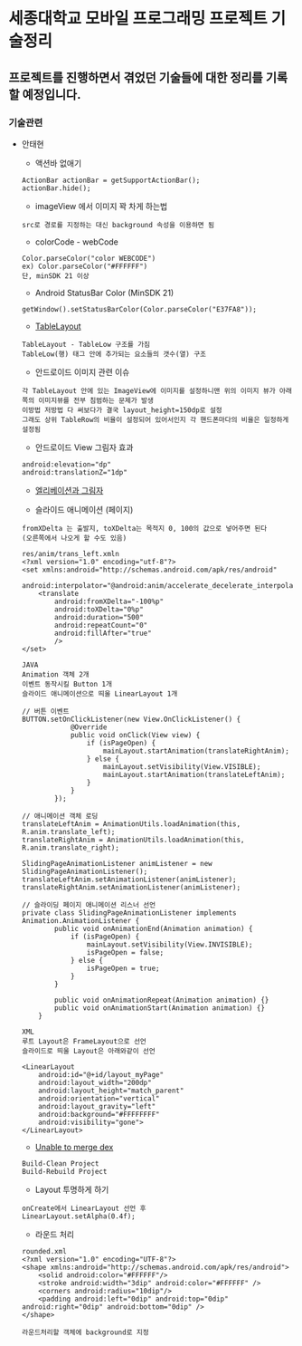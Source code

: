 세종대학교 모바일 프로그래밍 프로젝트 기술정리
==============================================

프로젝트를 진행하면서 겪었던 기술들에 대한 정리를 기록할 예정입니다.
--------------------------------------------------------------------

### 기술관련

*	안태현
	*	액션바 없애기
	```
	ActionBar actionBar = getSupportActionBar();
	actionBar.hide();
	```

	-	imageView 에서 이미지 꽉 차게 하는법
	```
	src로 경로를 지정하는 대신 background 속성을 이용하면 됨
	```

	-	colorCode - webCode
	```
	Color.parseColor("color WEBCODE")
	ex) Color.parseColor("#FFFFFF")
	단, minSDK 21 이상
	```

	- Android StatusBar Color (MinSDK 21)
	```
	getWindow().setStatusBarColor(Color.parseColor("E37FA8"));
	```

	-	[TableLayout](http://recipes4dev.tistory.com/138)
	```
	TableLayout - TableLow 구조를 가짐
	TableLow(행) 태그 안에 추가되는 요소들의 갯수(열) 구조
	```

	-	안드로이드 이미지 관련 이슈
	```
	각 TableLayout 안에 있는 ImageView에 이미지를 설정하니맨 위의 이미지 뷰가 아래쪽의 이미지뷰를 전부 침범하는 문제가 발생
	이방법 저방법 다 써보다가 결국 layout_height=150dp로 설정
	그래도 상위 TableRow의 비율이 설정되어 있어서인지 각 핸드폰마다의 비율은 일정하게 설정됨
	```

	-	안드로이드 View 그림자 효과
	```
	android:elevation="dp"
	android:translationZ="1dp"
	```

	-	[엘리베이션과 그림자](http://davidhyk.github.io/google-design-ko/what-is-material/elevation-shadows.html#)

	-	슬라이드 애니메이션 (페이지)

	```
	fromXDelta 는 출발지, toXDelta는 목적지 0, 100의 값으로 넣어주면 된다
	(오른쪽에서 나오게 할 수도 있음)

	res/anim/trans_left.xmln
	<?xml version="1.0" encoding="utf-8"?>
	<set xmlns:android="http://schemas.android.com/apk/res/android"
	    android:interpolator="@android:anim/accelerate_decelerate_interpolator">
	    <translate
	        android:fromXDelta="-100%p"
	        android:toXDelta="0%p"
	        android:duration="500"
	        android:repeatCount="0"
	        android:fillAfter="true"
	        />
	</set>

	JAVA  
	Animation 객체 2개  
	이벤트 동작시킬 Button 1개  
	슬라이드 애니메이션으로 띄울 LinearLayout 1개

	// 버튼 이벤트
	BUTTON.setOnClickListener(new View.OnClickListener() {
	            @Override
	            public void onClick(View view) {
	                if (isPageOpen) {
	                    mainLayout.startAnimation(translateRightAnim);
	                } else {
	                    mainLayout.setVisibility(View.VISIBLE);
	                    mainLayout.startAnimation(translateLeftAnim);
	                }
	            }
	        });

	// 애니메이션 객체 로딩
	translateLeftAnim = AnimationUtils.loadAnimation(this, R.anim.translate_left);
	translateRightAnim = AnimationUtils.loadAnimation(this, R.anim.translate_right);

	SlidingPageAnimationListener animListener = new SlidingPageAnimationListener();
	translateLeftAnim.setAnimationListener(animListener);
	translateRightAnim.setAnimationListener(animListener);

	// 슬라이딩 페이지 애니메이션 리스너 선언
	private class SlidingPageAnimationListener implements Animation.AnimationListener {
	        public void onAnimationEnd(Animation animation) {
	            if (isPageOpen) {
	                mainLayout.setVisibility(View.INVISIBLE);
	                isPageOpen = false;
	            } else {
	                isPageOpen = true;
	            }
	        }

	        public void onAnimationRepeat(Animation animation) {}
	        public void onAnimationStart(Animation animation) {}
	    }

	XML  
	루트 Layout은 FrameLayout으로 선언  
	슬라이드로 띄울 Layout은 아래와같이 선언

	<LinearLayout
	    android:id="@+id/layout_myPage"
	    android:layout_width="200dp"
	    android:layout_height="match_parent"
	    android:orientation="vertical"
	    android:layout_gravity="left"
	    android:background="#FFFFFFFF"
	    android:visibility="gone">
	</LinearLayout>
	```
	* [Unable to merge dex](https://stackoverflow.com/questions/46053902/dex-error-on-android-studio-3-0-beta4)
	```
	Build-Clean Project
	Build-Rebuild Project
	```

	* Layout 투명하게 하기
	```
	onCreate에서 LinearLayout 선언 후
	LinearLayout.setAlpha(0.4f);
	```

	* 라운드 처리
	```
	rounded.xml
	<?xml version="1.0" encoding="UTF-8"?>
	<shape xmlns:android="http://schemas.android.com/apk/res/android">
	    <solid android:color="#FFFFFF"/>
	    <stroke android:width="3dip" android:color="#FFFFFF" />
	    <corners android:radius="10dip"/>
	    <padding android:left="0dip" android:top="0dip" android:right="0dip" android:bottom="0dip" />
	</shape>

	라운드처리할 객체에 background로 지정
	```
